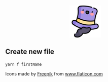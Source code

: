 <p align="center">
 <img width="20%" height="20%" src="logo.png">
</p>

## Create new file

`yarn f firstName`



<div>Icons made by <a href="https://www.freepik.com" title="Freepik">Freepik</a> from <a href="https://www.flaticon.com/" title="Flaticon">www.flaticon.com</a></div>